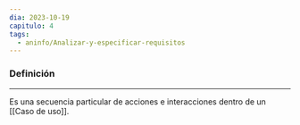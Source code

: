```yaml
---
dia: 2023-10-19
capitulo: 4
tags:
  - aninfo/Analizar-y-especificar-requisitos
---
```

### Definición
---
Es una secuencia particular de acciones e interacciones dentro de un [[Caso de uso]]. 